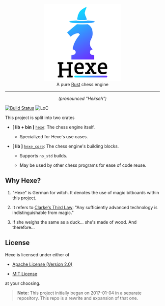 <p align="center">
    <a href="https://github.com/hexe-rs/Hexe/">
    <img
        src="https://raw.githubusercontent.com/hexe-rs/Hexe/assets/Icon.png"
        alt="Hexe"
        width="250"
    >
    </a>
    <br>
    A pure <a href="https://www.rust-lang.org">Rust</a> chess engine
</p>

----

<p align="center"><em>(pronounced "Hekseh")</em></p>

[![Build Status][travis-badge]][travis]
![LoC](https://tokei.rs/b1/github/hexe-rs/Hexe)

This project is split into two crates

- **[ lib + bin ]** [`hexe`]: The chess engine itself.

    - Specialized for Hexe's use cases.

- **[ lib ]** [`hexe_core`]: The chess engine's building blocks.

    - Supports `no_std` builds.

    - May be used by other chess programs for ease of code reuse.

## Why Hexe?

1. "Hexe" is German for witch. It denotes the use of magic bitboards within this
project.

2. It refers to [Clarke's Third Law][clarke-laws]: "Any sufficiently advanced
technology is indistinguishable from magic."

3. If she weighs the same as a duck... she's made of wood. And therefore...

## License

Hexe is licensed under either of

- [Apache License (Version 2.0)][license-apache]

- [MIT License][license-mit]

at your choosing.

> **Note:** This project initially began on 2017-01-04 in a separate repository.
> This repo is a rewrite and expansion of that one.

[`hexe`]: https://docs.rs/hexe
[`hexe_core`]: https://docs.rs/hexe_core

[travis]:       https://travis-ci.org/hexe-rs/Hexe
[travis-badge]: https://travis-ci.org/hexe-rs/Hexe.svg?branch=master

[license-apache]: https://github.com/hexe-rs/Hexe/blob/master/LICENSE-APACHE
[license-mit]: https://github.com/hexe-rs/Hexe/blob/master/LICENSE-MIT

[clarke-laws]: https://en.wikipedia.org/wiki/Clarke%27s_three_laws
